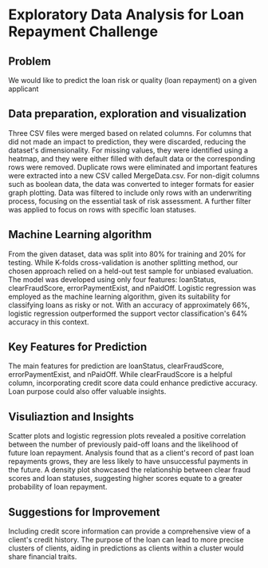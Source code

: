 # Exploratory Data Analysis for Loan Repayment Challenge

## Problem 

We would like to predict the loan risk or quality (loan repayment) on a given applicant


## Data preparation, exploration and visualization

Three CSV files were merged based on related columns. For columns that did not made an impact to prediction, they were discarded, reducing the dataset's dimensionality. For missing values, they were identified using a heatmap, and they were either filled with default data or the corresponding rows were removed. Duplicate rows were eliminated and important features were extracted into a new CSV called MergeData.csv. For non-digit columns such as boolean data, the data was converted to integer formats for easier graph plotting. Data was filtered to include only rows with an underwriting process, focusing on the essential task of risk assessment. A further filter was applied to focus on rows with specific loan statuses.


## Machine Learning algorithm

From the given dataset, data was split into 80% for training and 20% for testing. While K-folds cross-validation is another splitting method, our chosen approach relied on a held-out test sample for unbiased evaluation. The model was developed using only four features: loanStatus, clearFraudScore, errorPaymentExist, and nPaidOff. Logistic regression was employed as the machine learning algorithm, given its suitability for classifying loans as risky or not. With an accuracy of approximately 66%, logistic regression outperformed the support vector classification's 64% accuracy in this context.

## Key Features for Prediction

The main features for prediction are loanStatus, clearFraudScore, errorPaymentExist, and nPaidOff. While clearFraudScore is a helpful column, incorporating credit score data could enhance predictive accuracy. Loan purpose could also offer valuable insights.

## Visuliaztion and Insights

Scatter plots and logistic regression plots revealed a positive correlation between the number of previously paid-off loans and the likelihood of future loan repayment. Analysis found that as a client's record of past loan repayments grows, they are less likely to have unsuccessful payments in the future. A density plot showcased the relationship between clear fraud scores and loan statuses, suggesting higher scores equate to a greater probability of loan repayment.

## Suggestions for Improvement

Including credit score information can provide a comprehensive view of a client's credit history. The purpose of the loan can lead to more precise clusters of clients, aiding in predictions as clients within a cluster would share financial traits.
